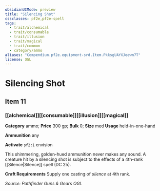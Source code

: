 ```yaml
---
obsidianUIMode: preview
title: "Silencing Shot"
cssclasses: pf2e,pf2e-spell
tags:
  - trait/alchemical
  - trait/consumable
  - trait/illusion
  - trait/magical
  - trait/common
  - category/ammo
aliases: "Compendium.pf2e.equipment-srd.Item.PkksgUAYXJeewn7T"
license: OGL
---
```

# Silencing Shot
## Item 11
### [[alchemical]][[consumable]][[illusion]][[magical]]

**Category** ammo; 
**Price** 300 gp; 
**Bulk** 0; **Size** med
**Usage** held-in-one-hand

**Ammunition** any

**Activate** `pf2:1` envision

This shimmering, golden-hued ammunition never makes any sound. A creature hit by a silencing shot is subject to the effects of a 4th-rank [[Silence|Silence]] spell (DC 25).

**Craft Requirements** Supply one casting of _silence_ at 4th rank.

*Source: Pathfinder Guns & Gears*
*OGL*